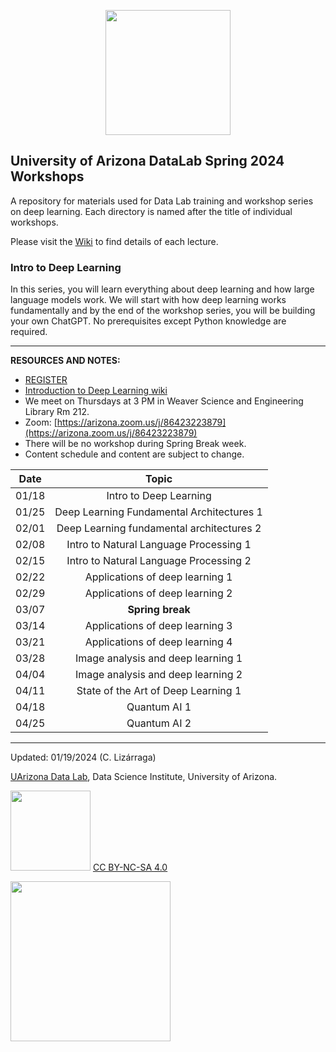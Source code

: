 
<p style="text-align:center;">
<img src="https://github.com/clizarraga-UAD7/DataScienceLab/blob/main/images/UADLSquareLogo.png?raw=true" width=200>
</p>

## University of Arizona DataLab Spring 2024 Workshops

A repository for materials used for Data Lab training and workshop series on deep learning. Each directory is named after the title of individual workshops.

Please visit the [Wiki](https://github.com/ua-datalab/DLWorkshops/wiki)  to find details of each lecture.

### Intro to Deep Learning

In this series, you will learn everything about deep learning and how large language models work. We will start with how deep learning works fundamentally and by the end of the workshop series, you will be building your own ChatGPT. No prerequisites except Python knowledge are required.

***

**RESOURCES AND NOTES:**

* [REGISTER](https://uarizona.co1.qualtrics.com/jfe/form/SV_exLckAyzfnUTKHc)
* [Introduction to Deep Learning wiki](https://github.com/ua-datalab/DLWorkshops/wiki)
* We meet on Thursdays at 3 PM in Weaver Science and Engineering Library Rm 212.
* Zoom: [https://arizona.zoom.us/j/86423223879](https://arizona.zoom.us/j/86423223879)
* There will be no workshop during Spring Break week.
* Content schedule and content are subject to change. 

 
| Date |  Topic | 
| :--: | :--: | 
|   01/18  |   Intro to Deep Learning | 
| 01/25 | Deep Learning Fundamental Architectures 1  | 
|  02/01   |   Deep Learning fundamental architectures 2   | 
|    02/08 |  Intro to Natural Language Processing 1  | 
|   02/15  |  Intro to Natural Language Processing 2   |
|    02/22 |  Applications of deep learning 1 | 
|   02/29  |  Applications of deep learning 2  | 
|   03/07 |   **Spring break** | 
|    03/14 |  Applications of deep learning 3  | 
|    03/21 |  Applications of deep learning 4  | 
|    03/28 |  Image analysis and deep learning 1  | 
|   04/04  |  Image analysis and deep learning 2  | 
|    04/11 |  State of the Art of Deep Learning 1  | 
|   04/18  | Quantum AI 1   | 
|    04/25 | Quantum AI 2   | 

***

Updated: 01/19/2024 (C. Lizárraga)

[UArizona Data Lab](https://www.datascience.arizona.edu/education/uarizona-data-lab), Data Science Institute, University of Arizona.

<img src="https://mirrors.creativecommons.org/presskit/buttons/88x31/png/by-nc-sa.png" width="128">  [CC BY-NC-SA 4.0](https://creativecommons.org/licenses/by-nc-sa/4.0/)

[<img src="https://datascience.arizona.edu/sites/default/files/Data%20Science%20Institute_Webheader%20%281%29.svg" width="256">](https://datascience.arizona.edu)
